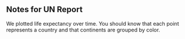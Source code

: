 ## Notes for UN Report

We plotted life expectancy over time.  You should know that each point represents a country and that continents are grouped by color.